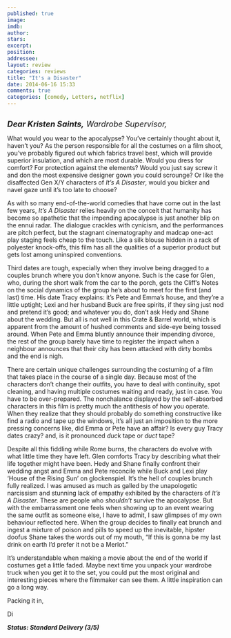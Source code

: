 ```yaml
---
published: true
image: 
imdb: 
author:  
stars: 
excerpt: 
position: 
addressee: 
layout: review
categories: reviews
title: "It's a Disaster"
date: 2014-06-16 15:33
comments: true
categories: [comedy, Letters, netflix]
---
```

<div><p><span class="full-image-block ssNonEditable"><span><a href="/letters/2014/6/16/its-a-disaster.html"><img src="http://rollotomasi73.files.wordpress.com/2014/06/its20a20disaster.jpg" alt="" /></a></span></span></p>
<p class="Body"><em style="font-size:130%;"><strong>Dear Kristen Saints,</strong> Wardrobe Supervisor,</em></p>
<p class="Body">What would you wear to the apocalypse? You&rsquo;ve certainly thought about it, haven&rsquo;t you? As the person responsible for all the costumes on a film shoot, you&rsquo;ve probably figured out which fabrics travel best, which will provide superior insulation, and which are most durable. Would you dress for comfort? For protection against the elements? Would you just say screw it and don the most expensive designer gown you could scrounge? Or like the disaffected Gen X/Y characters of <em>It</em><em>&rsquo;s A Disaster</em>, would you bicker and navel gaze until it&rsquo;s too late to choose?</p>
<p class="Body">As with so many end-of-the-world comedies that have come out in the last few years, <em>It</em><em>&rsquo;s A Disaster</em> relies heavily on the conceit that humanity has become so apathetic that the impending apocalypse is just another blip on the ennui radar. The dialogue crackles with cynicism, and the performances are pitch perfect, but the stagnant cinematography and madcap one-act play staging feels cheap to the touch. Like a silk blouse hidden in a rack of polyester knock-offs, this film has all the qualities of a superior product but gets lost among uninspired conventions.</p>
<p class="Body">Third dates are tough, especially when they involve being dragged to a couples brunch where you don&rsquo;t know anyone. Such is the case for Glen, who, during the short walk from the car to the porch, gets the Cliff&rsquo;s Notes on the social dynamics of the group he&rsquo;s about to meet for the first (and last) time. His date Tracy explains: it&rsquo;s Pete and Emma&rsquo;s house, and they&rsquo;re a little uptight; Lexi and her husband Buck are free spirits, if they sing just nod and pretend it&rsquo;s good; and whatever you do, don&rsquo;t ask Hedy and Shane about the wedding. But all is not well in this Crate &amp; Barrel world, which is apparent from the amount of hushed comments and side-eye being tossed around. When Pete and Emma bluntly announce their impending divorce, the rest of the group barely have time to register the impact when a neighbour announces that their city has been attacked with dirty bombs and the end is nigh.</p>
<p class="Body">There are certain unique challenges surrounding the costuming of a film that takes place in the course of a single day. Because most of the characters don&rsquo;t change their outfits, you have to deal with continuity, spot cleaning, and having multiple costumes waiting and ready, just in case. You have to be over-prepared. The nonchalance displayed by the self-absorbed characters in this film is pretty much the antithesis of how you operate. When they realize that they should probably do something constructive like find a radio and tape up the windows, it&rsquo;s all just an imposition to the more pressing concerns like, did Emma or Pete have an affair? Is every guy Tracy dates crazy? and, is it pronounced <em>duc</em>k tape or <em>duct</em> tape?</p>
<p class="Body">Despite all this fiddling while Rome burns, the characters do evolve with what little time they have left. Glen comforts Tracy by describing what their life together might have been. Hedy and Shane finally confront their wedding angst and Emma and Pete reconcile while Buck and Lexi play &lsquo;House of the Rising Sun&rsquo; on glockenspiel. It&rsquo;s the hell of couples brunch fully realized. I was amused as much as galled by the unapologetic narcissism and stunning lack of empathy exhibited by the characters of <em>It</em><em>&rsquo;s A Disaster</em>. These are people who <em>shouldn</em><em>&rsquo;t</em> survive the apocalypse. But with the embarrassment one feels when showing up to an event wearing the same outfit as someone else, I have to admit, I saw glimpses of my own behaviour reflected here. When the group decides to finally eat brunch and ingest a mixture of poison and pills to speed up the inevitable, hipster doofus Shane takes the words out of my mouth, &ldquo;If this is gonna be my last drink on earth I&rsquo;d prefer it not be a Merlot.&rdquo;</p>
<p class="Body">It&rsquo;s understandable when making a movie about the end of the world if costumes get a little faded. Maybe next time you unpack your wardrobe truck when you get it to the set, you could put the most original and interesting pieces where the filmmaker can see them. A little inspiration can go a long way.&nbsp;</p>
<p class="Body">Packing it in,&nbsp;</p>
<p class="Body">Di</p>
<p class="Body"><strong><em>Status: Standard Delivery (3/5)</em></strong></p></div>

